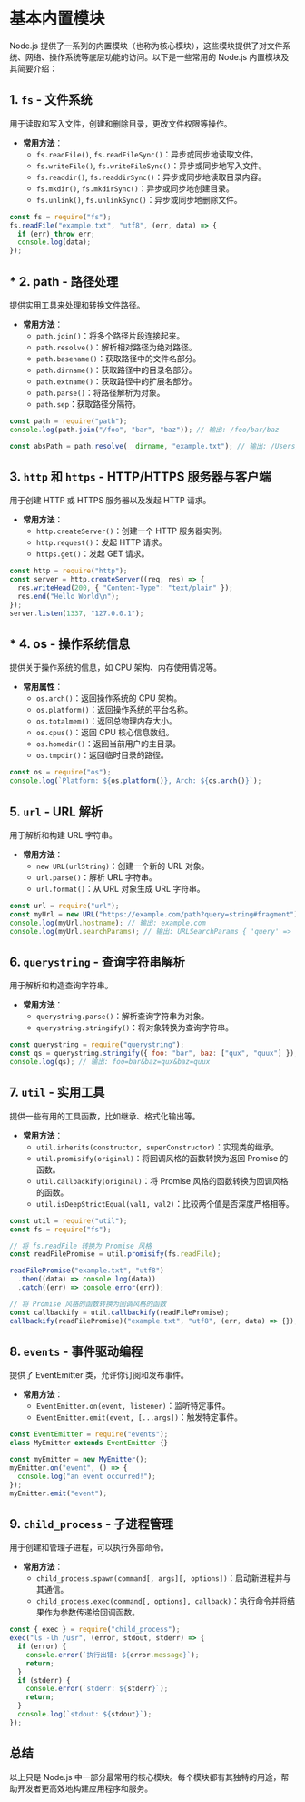 # 基本内置模块

Node.js 提供了一系列的内置模块（也称为核心模块），这些模块提供了对文件系统、网络、操作系统等底层功能的访问。以下是一些常用的 Node.js 内置模块及其简要介绍：

## 1. `fs` - 文件系统

用于读取和写入文件，创建和删除目录，更改文件权限等操作。

- **常用方法**：
  - `fs.readFile()`, `fs.readFileSync()`：异步或同步地读取文件。
  - `fs.writeFile()`, `fs.writeFileSync()`：异步或同步地写入文件。
  - `fs.readdir()`, `fs.readdirSync()`：异步或同步地读取目录内容。
  - `fs.mkdir()`, `fs.mkdirSync()`：异步或同步地创建目录。
  - `fs.unlink()`, `fs.unlinkSync()`：异步或同步地删除文件。

```javascript
const fs = require("fs");
fs.readFile("example.txt", "utf8", (err, data) => {
  if (err) throw err;
  console.log(data);
});
```

## <err>\* 2. path - 路径处理</err>

提供实用工具来处理和转换文件路径。

- **常用方法**：
  - `path.join()`：将多个路径片段连接起来。
  - `path.resolve()`：解析相对路径为绝对路径。
  - `path.basename()`：获取路径中的文件名部分。
  - `path.dirname()`：获取路径中的目录名部分。
  - `path.extname()`：获取路径中的扩展名部分。
  - `path.parse()`：将路径解析为对象。
  - `path.sep`：获取路径分隔符。

```javascript
const path = require("path");
console.log(path.join("/foo", "bar", "baz")); // 输出: /foo/bar/baz

const absPath = path.resolve(__dirname, "example.txt"); // 输出: /Users/example/example.txt
```

## 3. `http` 和 `https` - HTTP/HTTPS 服务器与客户端

用于创建 HTTP 或 HTTPS 服务器以及发起 HTTP 请求。

- **常用方法**：
  - `http.createServer()`：创建一个 HTTP 服务器实例。
  - `http.request()`：发起 HTTP 请求。
  - `https.get()`：发起 GET 请求。

```javascript
const http = require("http");
const server = http.createServer((req, res) => {
  res.writeHead(200, { "Content-Type": "text/plain" });
  res.end("Hello World\n");
});
server.listen(1337, "127.0.0.1");
```

## <err>\* 4. os - 操作系统信息</err>

提供关于操作系统的信息，如 CPU 架构、内存使用情况等。

- **常用属性**：
  - `os.arch()`：返回操作系统的 CPU 架构。
  - `os.platform()`：返回操作系统的平台名称。
  - `os.totalmem()`：返回总物理内存大小。
  - `os.cpus()`：返回 CPU 核心信息数组。
  - `os.homedir()`：返回当前用户的主目录。
  - `os.tmpdir()`：返回临时目录的路径。

```javascript
const os = require("os");
console.log(`Platform: ${os.platform()}, Arch: ${os.arch()}`);
```

## 5. `url` - URL 解析

用于解析和构建 URL 字符串。

- **常用方法**：
  - `new URL(urlString)`：创建一个新的 URL 对象。
  - `url.parse()`：解析 URL 字符串。
  - `url.format()`：从 URL 对象生成 URL 字符串。

```javascript
const url = require("url");
const myUrl = new URL("https://example.com/path?query=string#fragment");
console.log(myUrl.hostname); // 输出: example.com
console.log(myUrl.searchParams); // 输出: URLSearchParams { 'query' => 'string' }
```

## 6. `querystring` - 查询字符串解析

用于解析和构造查询字符串。

- **常用方法**：
  - `querystring.parse()`：解析查询字符串为对象。
  - `querystring.stringify()`：将对象转换为查询字符串。

```javascript
const querystring = require("querystring");
const qs = querystring.stringify({ foo: "bar", baz: ["qux", "quux"] });
console.log(qs); // 输出: foo=bar&baz=qux&baz=quux
```

## 7. `util` - 实用工具

提供一些有用的工具函数，比如继承、格式化输出等。

- **常用方法**：
  - `util.inherits(constructor, superConstructor)`：实现类的继承。
  - `util.promisify(original)`：将回调风格的函数转换为返回 Promise 的函数。
  - `util.callbackify(original)`：将 Promise 风格的函数转换为回调风格的函数。
  - `util.isDeepStrictEqual(val1, val2)`：比较两个值是否深度严格相等。

```javascript
const util = require("util");
const fs = require("fs");

// 将 fs.readFile 转换为 Promise 风格
const readFilePromise = util.promisify(fs.readFile);

readFilePromise("example.txt", "utf8")
  .then((data) => console.log(data))
  .catch((err) => console.error(err));

// 将 Promise 风格的函数转换为回调风格的函数
const callbackify = util.callbackify(readFilePromise);
callbackify(readFilePromise)("example.txt", "utf8", (err, data) => {});
```

## 8. `events` - 事件驱动编程

提供了 EventEmitter 类，允许你订阅和发布事件。

- **常用方法**：
  - `EventEmitter.on(event, listener)`：监听特定事件。
  - `EventEmitter.emit(event, [...args])`：触发特定事件。

```javascript
const EventEmitter = require("events");
class MyEmitter extends EventEmitter {}

const myEmitter = new MyEmitter();
myEmitter.on("event", () => {
  console.log("an event occurred!");
});
myEmitter.emit("event");
```

## 9. `child_process` - 子进程管理

用于创建和管理子进程，可以执行外部命令。

- **常用方法**：
  - `child_process.spawn(command[, args][, options])`：启动新进程并与其通信。
  - `child_process.exec(command[, options], callback)`：执行命令并将结果作为参数传递给回调函数。

```javascript
const { exec } = require("child_process");
exec("ls -lh /usr", (error, stdout, stderr) => {
  if (error) {
    console.error(`执行出错: ${error.message}`);
    return;
  }
  if (stderr) {
    console.error(`stderr: ${stderr}`);
    return;
  }
  console.log(`stdout: ${stdout}`);
});
```

## 总结

以上只是 Node.js 中一部分最常用的核心模块。每个模块都有其独特的用途，帮助开发者更高效地构建应用程序和服务。
